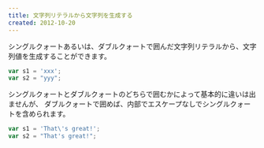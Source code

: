 ```yaml
---
title: 文字列リテラルから文字列を生成する
created: 2012-10-20
---
```


シングルクォートあるいは、ダブルクォートで囲んだ文字列リテラルから、文字列値を生成することができます。

```javascript
var s1 = 'xxx';
var s2 = "yyy";
```

シングルクォートとダブルクォートのどちらで囲むかによって基本的に違いは出ませんが、 ダブルクォートで囲めば、内部でエスケープなしでシングルクォートを含められます。

```javascript
var s1 = 'That\'s great!';
var s2 = "That's great!";
```

